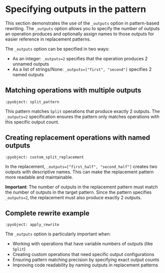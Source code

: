 # Specifying outputs in the pattern

This section demonstrates the use of the `_outputs` option in pattern-based rewriting.
The `_outputs` option allows you to specify the number of outputs an operation produces
and optionally assign names to those outputs for easier reference in replacement patterns.

The `_outputs` option can be specified in two ways:
- As an integer: `_outputs=2` specifies that the operation produces 2 unnamed outputs
- As a list of strings/None: `_outputs=["first", "second"]` specifies 2 named outputs

## Matching operations with multiple outputs

```{literalinclude} examples/outputs_option.py
:pyobject: split_pattern
```

This pattern matches `Split` operations that produce exactly 2 outputs. The `_outputs=2`
specification ensures the pattern only matches operations with this specific output count.

## Creating replacement operations with named outputs

```{literalinclude} examples/outputs_option.py
:pyobject: custom_split_replacement
```

In the replacement, `_outputs=["first_half", "second_half"]` creates two outputs with
descriptive names. This can make the replacement pattern more readable and maintainable.

**Important**: The number of outputs in the replacement pattern must match the number of
outputs in the target pattern. Since the pattern specifies `_outputs=2`, the replacement
must also produce exactly 2 outputs.

## Complete rewrite example

```{literalinclude} examples/outputs_option.py
:pyobject: apply_rewrite
```

The `_outputs` option is particularly important when:
- Working with operations that have variable numbers of outputs (like `Split`)
- Creating custom operations that need specific output configurations
- Ensuring pattern matching precision by specifying exact output counts
- Improving code readability by naming outputs in replacement patterns
